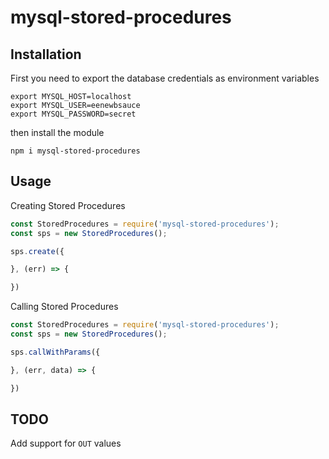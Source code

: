 # mysql-stored-procedures

## Installation

First you need to export the database credentials as environment variables

```
export MYSQL_HOST=localhost
export MYSQL_USER=eenewbsauce
export MYSQL_PASSWORD=secret
```

then install the module

`npm i mysql-stored-procedures`

## Usage

Creating Stored Procedures

```javascript
const StoredProcedures = require('mysql-stored-procedures');
const sps = new StoredProcedures();

sps.create({

}, (err) => {

})
```

Calling Stored Procedures

```javascript
const StoredProcedures = require('mysql-stored-procedures');
const sps = new StoredProcedures();

sps.callWithParams({

}, (err, data) => {

})
```

## TODO

Add support for `OUT` values
